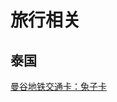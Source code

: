# 旅行相关
<p id="aZo9bS2RZjY2ddH87VDUkF">

## 泰国

</p>


<p id="rrh4gJ7YndoFMchBw4Jv1u">

[曼谷地铁交通卡：兔子卡](./%E6%9B%BC%E8%B0%B7%E5%9C%B0%E9%93%81%E4%BA%A4%E9%80%9A%E5%8D%A1%EF%BC%9A%E5%85%94%E5%AD%90%E5%8D%A1/index.md)

</p>


